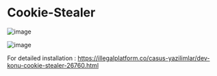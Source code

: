# Cookie-Stealer
![image](https://user-images.githubusercontent.com/89476865/130677757-e3efbcee-81cb-458c-af2a-c1492d58df60.png)

![image](https://user-images.githubusercontent.com/89476865/130785260-b7c9589e-e5af-4387-97ea-0e4ccc553410.png)

For detailed installation : https://illegalplatform.co/casus-yazilimlar/dev-konu-cookie-stealer-26760.html


